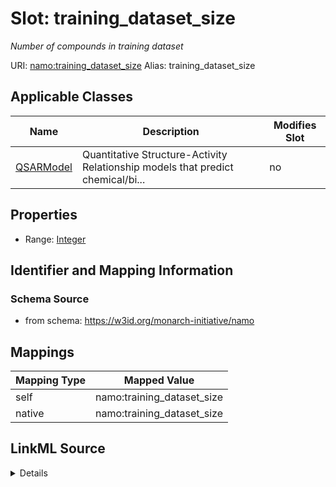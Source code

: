 

# Slot: training_dataset_size 


_Number of compounds in training dataset_





URI: [namo:training_dataset_size](https://w3id.org/monarch-initiative/namo/training_dataset_size)
Alias: training_dataset_size

<!-- no inheritance hierarchy -->





## Applicable Classes

| Name | Description | Modifies Slot |
| --- | --- | --- |
| [QSARModel](QSARModel.md) | Quantitative Structure-Activity Relationship models that predict  chemical/bi... |  no  |






## Properties

* Range: [Integer](Integer.md)




## Identifier and Mapping Information






### Schema Source


* from schema: https://w3id.org/monarch-initiative/namo




## Mappings

| Mapping Type | Mapped Value |
| ---  | ---  |
| self | namo:training_dataset_size |
| native | namo:training_dataset_size |




## LinkML Source

<details>
```yaml
name: training_dataset_size
description: Number of compounds in training dataset
from_schema: https://w3id.org/monarch-initiative/namo
rank: 1000
alias: training_dataset_size
owner: QSARModel
domain_of:
- QSARModel
range: integer

```
</details>